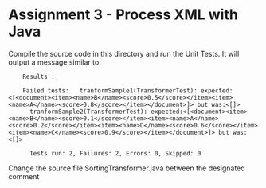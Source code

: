 # Assignment 3 - Process XML with Java

Compile the source code in this directory and run the Unit Tests.
It will output a message similar to:

        Results :

        Failed tests:   tranformSample1(TransformerTest): expected:<[<document><item><name>B</name><score>0.5</score></item><item><name>A</name><score>0.8</score></item></document>]> but was:<[]>
          tranformSample2(TransformerTest): expected:<[<document><item><name>B</name><score>0.1</score></item><item><name>A</name><score>0.2</score></item><item><name>D</name><score>0.6</score></item><item><name>C</name><score>0.9</score></item></document>]> but was:<[]>

          Tests run: 2, Failures: 2, Errors: 0, Skipped: 0

Change the source file SortingTransformer.java between the designated comment
